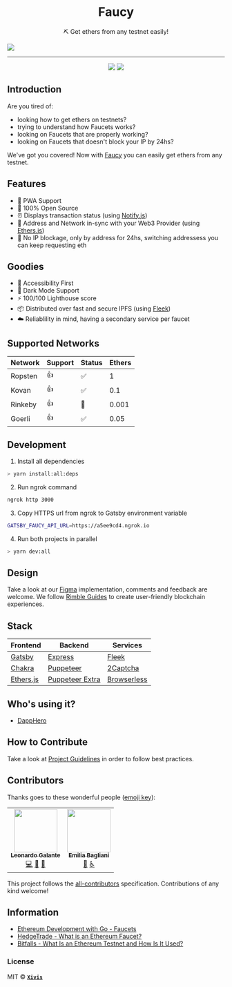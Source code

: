 <h1 align="center">Faucy</h1>
<p align="center">⛏ Get ethers from any testnet easily!</p>

<img src="https://i.ibb.co/0YmgWrZ/Captura-de-Pantalla-2020-05-07-a-la-s-13-04-59.png">

---

<div align="center">
  <img src="https://img.shields.io/github/issues/xivis/faucy?style=for-the-badge">
  <img src="https://img.shields.io/github/issues-pr/xivis/faucy?style=for-the-badge">
</div>

## Introduction

Are you tired of:

- looking how to get ethers on testnets?
- trying to understand how Faucets works?
- looking on Faucets that are properly working?
- looking on Faucets that doesn't block your IP by 24hs?

We've got you covered! Now with [Faucy](https://faucy.dev/) you can easily get ethers from any testnet.

## Features

- 🔋 PWA Support
- 🐙 100% Open Source
- ⏰ Displays transaction status (using [Notify.js](https://docs.blocknative.com/notify))
- 🔗 Address and Network in-sync with your Web3 Provider (using [Ethers.js](https://github.com/ethers-io/ethers.js))
- 🚰 No IP blockage, only by address for 24hs, switching addressess you can keep requesting eth

## Goodies

- 🦮 Accessibility First
- 🌚 Dark Mode Support
- ⚡️ 100/100 Lighthouse score
- 📦 Distributed over fast and secure IPFS (using [Fleek](https://fleek.co))
- ☁️ Reliablility in mind, having a secondary service per faucet

## Supported Networks

| Network | Support | Status | Ethers |
| ------- | ------- | ------ | ------ |
| Ropsten | 👍      | ✅     | 1      |
| Kovan   | 👍      | ✅     | 0.1    |
| Rinkeby | 👍      | 🔴     | 0.001  |
| Goerli  | 👍      | ✅     | 0.05   |

## Development

1. Install all dependencies

```bash
> yarn install:all:deps
```

2. Run ngrok command

```bash
ngrok http 3000
```

3. Copy HTTPS url from ngrok to Gatsby environment variable

```bash
GATSBY_FAUCY_API_URL=https://a5ee9cd4.ngrok.io
```

4. Run both projects in parallel

```bash
> yarn dev:all
```

## Design

Take a look at our [Figma](https://www.figma.com/file/e2ki1kz4pSTsXX6KAuyuaI/Faucy_UI?node-id=0%3A1) implementation, comments and feedback are welcome.
We follow [Rimble Guides](https://rimble.consensys.design/guides) to create user-friendly blockchain experiences.

## Stack

| Frontend                                            | Backend                                                        | Services                                  |
| --------------------------------------------------- | -------------------------------------------------------------- | ----------------------------------------- |
| [Gatsby](https://www.gatsbyjs.org)                  | [Express](https://expressjs.com)                               | [Fleek](https://fleek.co)                 |
| [Chakra](https://chakra-ui.com)                     | [Puppeteer](https://pptr.dev)                                  | [2Captcha](https://2captcha.com)          |
| [Ethers.js](https://github.com/ethers-io/ethers.js) | [Puppeteer Extra](https://github.com/berstend/puppeteer-extra) | [Browserless](https://www.browserless.io) |

## Who's using it?

- [DappHero](https://www.dapphero.io)

## How to Contribute

Take a look at [Project Guidelines](https://github.com/elsewhencode/project-guidelines) in order to follow best practices.

## Contributors

Thanks goes to these wonderful people ([emoji key](https://allcontributors.org/docs/en/emoji-key)):

<!-- ALL-CONTRIBUTORS-LIST:START - Do not remove or modify this section -->
<!-- prettier-ignore-start -->
<!-- markdownlint-disable -->
<table>
  <tr>
    <td align="center"><a href="https://leonardogalante.com"><img src="https://avatars3.githubusercontent.com/u/2475912?v=4" width="100px;" alt=""/><br /><sub><b>Leonardo Galante</b></sub></a><br /><a href="https://github.com/Xivis/faucy/commits?author=lndgalante" title="Code">💻</a> <a href="https://github.com/Xivis/faucy/commits?author=lndgalante" title="Documentation">📖</a> <a href="#projectManagement-lndgalante" title="Project Management">📆</a></td>
    <td align="center"><a href="https://www.behance.net/emiliabagliani"><img src="https://media-exp1.licdn.com/dms/image/C4E03AQHGpJwQYpFQHQ/profile-displayphoto-shrink_400_400/0?e=1594857600&v=beta&t=ILsXvhGSqV-6U9E0kJQhy7MMmPtf9Yg2-GlbWPqsPMw" width="100px;" alt=""/><br /><sub><b>Emilia Bagliani</b></sub></a><br /><a href="#design-emiliabagliani" title="Design">🎨</a> <a href="#a11y-emiliabagliani" title="Accessibility">️️️️♿️</a></td>
  </tr>
</table>

<!-- markdownlint-enable -->
<!-- prettier-ignore-end -->

<!-- ALL-CONTRIBUTORS-LIST:END -->

This project follows the [all-contributors](https://github.com/all-contributors/all-contributors) specification. Contributions of any kind welcome!

## Information

- [Ethereum Development with Go - Faucets](https://goethereumbook.org/faucets/)
- [HedgeTrade - What is an Ethereum Faucet?](https://hedgetrade.com/what-is-ethereum-faucet/)
- [Bitfalls - What Is an Ethereum Testnet and How Is It Used?](https://bitfalls.com/2018/05/31/what-is-an-ethereum-testnet-and-how-is-it-used/)

### License

MIT © **[`Xivis`](https://xivis.com)**

<!--
## Todo Alpha

- [ ] (Frontend) Connect feedback component
- [ ] (Frontend) Bug: when I click a card displays an empty toast
- [ ] (Frontend) Bug: emojis are unaligned on Ubuntu/Windows
- [ ] (Frontend) Connect decentralized analytics
- [ ] (Frontend) Connect to Etherscan API to update transactions

## Todo Beta

- [ ] (Frontend) Connect Chainbeat analytics
- [ ] (Frontend) Add E2E tests for each network
- [ ] (Backend) Move over to Rinkeby/Goerli auth faucet
- [ ] (Marketing) Release/Feedback to/from friend companies

## Todo RC

- [ ] (Marketing) Eth weekly / Twitter
- [ ] (Frontend/Backend) Add TypeScript support
- [ ] (Frontend/Backend) Add Docker to run entire project

## Other ideas

- [ ] (Frontend/Backend) GunDB: Save each request on frontend, and send id in the body
- [ ] (Frontend/Backend) GunDB: Display the latest ongoing [request](https://i.ibb.co/c1v6SzK/Captura-de-Pantalla-2020-04-21-a-la-s-17-56-42.png)
- [ ] (Frontend/Backend) GunDB: Update request on the server when the operation it's finished
- [ ] (Frontend/Backend) GunDB: Allow only one operation per network at a time
- [ ] (Frontend/Backend) GunDB: Save successful operations to display [stats](https://i.ibb.co/HGZtYrH/Captura-de-Pantalla-2020-04-21-a-la-s-17-54-03.png) afterwards
- [ ] (Frontend/Backend/Blockchain) Save ethers automatically into an account then request from a SC

## Feedback

- [ ] Adaptation with Truffle suite
- [ ] Generate API_KEY to use API directly
- [ ] Display other Tokens that are in that testnet
 -->
